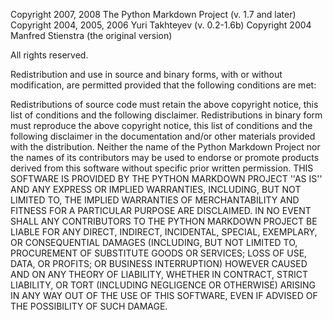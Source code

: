 Copyright 2007, 2008 The Python Markdown Project (v. 1.7 and later) Copyright 2004, 2005, 2006 Yuri Takhteyev (v. 0.2-1.6b) Copyright 2004 Manfred Stienstra (the original version)

All rights reserved.

Redistribution and use in source and binary forms, with or without modification, are permitted provided that the following conditions are met:

Redistributions of source code must retain the above copyright notice, this list of conditions and the following disclaimer.
Redistributions in binary form must reproduce the above copyright notice, this list of conditions and the following disclaimer in the documentation and/or other materials provided with the distribution.
Neither the name of the Python Markdown Project nor the names of its contributors may be used to endorse or promote products derived from this software without specific prior written permission.
THIS SOFTWARE IS PROVIDED BY THE PYTHON MARKDOWN PROJECT ''AS IS'' AND ANY EXPRESS OR IMPLIED WARRANTIES, INCLUDING, BUT NOT LIMITED TO, THE IMPLIED WARRANTIES OF MERCHANTABILITY AND FITNESS FOR A PARTICULAR PURPOSE ARE DISCLAIMED. IN NO EVENT SHALL ANY CONTRIBUTORS TO THE PYTHON MARKDOWN PROJECT BE LIABLE FOR ANY DIRECT, INDIRECT, INCIDENTAL, SPECIAL, EXEMPLARY, OR CONSEQUENTIAL DAMAGES (INCLUDING, BUT NOT LIMITED TO, PROCUREMENT OF SUBSTITUTE GOODS OR SERVICES; LOSS OF USE, DATA, OR PROFITS; OR BUSINESS INTERRUPTION) HOWEVER CAUSED AND ON ANY THEORY OF LIABILITY, WHETHER IN CONTRACT, STRICT LIABILITY, OR TORT (INCLUDING NEGLIGENCE OR OTHERWISE) ARISING IN ANY WAY OUT OF THE USE OF THIS SOFTWARE, EVEN IF ADVISED OF THE POSSIBILITY OF SUCH DAMAGE.